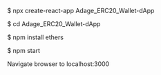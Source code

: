 $ npx create-react-app Adage_ERC20_Wallet-dApp

$ cd Adage_ERC20_Wallet-dApp

$ npm install ethers

$ npm start

Navigate browser to localhost:3000
